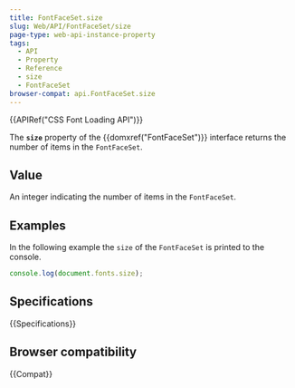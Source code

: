 ```yaml
---
title: FontFaceSet.size
slug: Web/API/FontFaceSet/size
page-type: web-api-instance-property
tags:
  - API
  - Property
  - Reference
  - size
  - FontFaceSet
browser-compat: api.FontFaceSet.size
---
```


{{APIRef("CSS Font Loading API")}}

The **`size`** property of the {{domxref("FontFaceSet")}} interface returns the number of items in the `FontFaceSet`.

## Value

An integer indicating the number of items in the `FontFaceSet`.

## Examples

In the following example the `size` of the `FontFaceSet` is printed to the console.

```js
console.log(document.fonts.size);
```

## Specifications

{{Specifications}}

## Browser compatibility

{{Compat}}
